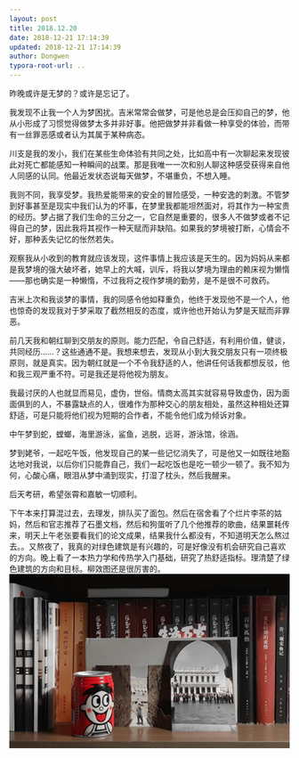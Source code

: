 ```yaml
---
layout: post
title: 2018.12.20
date: 2018-12-21 17:14:39
updated: 2018-12-21 17:14:39
author: Dongwen
typora-root-url: ..
---
```




昨晚或许是无梦的？或许是忘记了。

我发现不止我一个人为梦困扰。吉米常常会做梦，可是他总是会压抑自己的梦，他从小形成了习惯觉得做梦太多并非好事。他把做梦并非看做一种享受的体验，而带有一丝罪恶感或者认为其属于某种病态。

川支是我的发小，我们在某些生命体验有共同之处，比如高中有一次聊起来发现彼此对死亡都能感知一种瞬间的战栗。那是我唯一一次和别人聊这种感受获得来自他人同感的认同。他最近发状态说每天做梦，不堪重负，不想入睡。

我则不同，我享受梦。我热爱能带来的安全的冒险感受，一种安逸的刺激。不管梦到好事甚至是现实中我们认为的坏事，在梦里我都能坦然面对，将其作为一种宝贵的经历。梦占据了我们生命的三分之一，它自然是重要的，很多人不做梦或者不记得自己的梦，因此我将其视作一种天赋而非缺陷。如果我的梦境被打断，心情会不好，那种丢失记忆的怅然若失。

观察我从小收到的教育就应该发现，这件事情上我应该是天生的。因为妈妈从来都是我梦境的强大破坏者，她早上的大喊，训斥，将我以梦境为理由的赖床视为懒惰——那也确实是一种懒惰，不过我将之视作梦境的勤劳，是不是很不可救药。

吉米上次和我谈梦的事情，我的同感令他如释重负，他终于发现他不是一个人，他也惊奇的发现我对于梦采取了截然相反的态度，或许他也开始认为梦是天赋而非罪恶。

前几天我和朝红聊到交朋友的原则。能力匹配，令自己舒适，有利用价值，健谈，共同经历……？这些通通不是。我想来想去，发现从小到大我交朋友只有一项终极原则，就是真实。因为朝红就是一个不令我舒适的人，他讲任何话我都想反驳，他和我三观严重不符。可是我还是将他视为朋友。

我最讨厌的人也就显而易见，虚伪，世俗。情商太高其实就容易导致虚伪，因为面面俱到的人，不暴露缺点的人，很难作为那种交心的朋友相处，虽然这种相处还算舒适，可是只能将他们视为短期的合作者，不能令他们成为倾诉对象。

中午梦到蛇，螳螂，海里游泳，鲨鱼，逃脱，远哥，游泳馆，徐涵。

梦到姥爷，一起吃午饭，他发现自己的某一些记忆消失了，可是他又一如既往地豁达地对我说，以后你们只能靠自己，我们一起吃饭也是吃一顿少一顿了。我不知为何，心酸心痛，眼泪从梦中涌到现实，打湿了枕头，然后我醒来。

后天考研，希望张霄和嘉敏一切顺利。

下午本来打算混过去，去理发，排队买了面包。然后在宿舍看了个烂片李茶的姑妈，然后和官志推荐了石墨文档，然后和狗蛋听了几个他推荐的歌曲，结果噩耗传来，明天上午老张要看我们的论文成果，结果我什么都没有，不知道明天怎么熬过去。。又熬夜了，我真的对绿色建筑是有兴趣的，可是好像没有机会研究自己喜欢的方向。晚上看了一本热力学和传热学入门基础，研究了热舒适指标。理清楚了绿色建筑的方向和目标。柳效图还是很厉害的。     ![](/img/in-post/x56720652.jpg)
